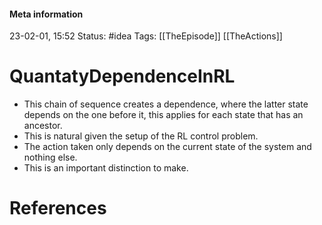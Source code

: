 #### Meta information
23-02-01, 15:52
Status: #idea
Tags: [[TheEpisode]] [[TheActions]]





# QuantatyDependenceInRL

- This chain of sequence creates a dependence, where the latter state depends on the one before it, this applies for each state that has an ancestor.
- This is natural given the setup of the RL control problem.
- The action taken only depends on the current state of the system and nothing else.
- This is an important distinction to make.





# References
